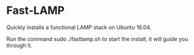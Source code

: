 # Fast-LAMP
Quickly installs a functional LAMP stack on Ubuntu 16.04.

Run the command sudo ./fastlamp.sh to start the install, it will guide you through it.
